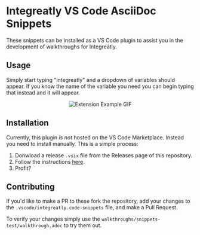 # Integreatly VS Code AsciiDoc Snippets

These snippets can be installed as a VS Code plugin to assist you in the development of walkthroughs for Integreatly.

## Usage

Simply start typing "integreatly" and a dropdown of variables should appear. If you know the name of the variable you need you can begin typing that instead and it will appear.

<div align="center">
  <img alt="Extension Example GIF" src="https://github.com/evanshortiss/integreatly-vscode-walkthrough-snippets/blob/master/images/auto-complete.gif?raw=true"/>
</div>

## Installation

Currently, this plugin *is not* hosted on the VS Code Marketplace. Instead you need to install manually. This is a simple process:

1. Donwload a release `.vsix` file from the Releases page of this repository.
2. Follow the instructions [here](https://code.visualstudio.com/docs/editor/extension-gallery#_install-from-a-vsix).
3. Profit?

## Contributing

If you'd like to make a PR to these fork the repository, add your changes to the `.vscode/integreatly.code-snippets` file, and make a Pull Request.

To verify your changes simply use the `walkthroughs/snippets-test/walkthrough.adoc` to try them out.
